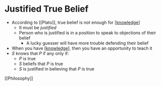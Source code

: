 # Justified True Belief

- According to [[Plato]], true belief is not enough for [[knowledge]]
  - It must be $justified$
  - Person who is justified is in a position to speak to objections of their belief
    - A lucky guesser will have more trouble defending their belief
- When you have [[knowledge]], then you have an opportunity to teach it
- $S$ knows that $P$ if any only if:
  - $P$ is true
  - $S$ beliefs that $P$ is true
  - $S$ is justified in believing that $P$ is true

[[Philosophy]]

[//begin]: # "Autogenerated link references for markdown compatibility"
[knowledge]: knowledge "Knowledge"
[//end]: # "Autogenerated link references"
